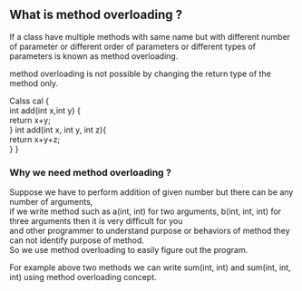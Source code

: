 ## What is method overloading ?
If a class have multiple methods with same name but with different number of parameter or different order of parameters or different types of parameters is known as method overloading.

method overloading is not possible by changing the return type of the method only.

Calss cal {  
int add(int x,int y) {  
  return x+y;  
    }
int add(int x, int y, int z){  
  return x+y+z;  
   }
}

###  Why we need method overloading ?
Suppose we have to perform addition of given number but there can be any number of arguments,   
if we write method such as a(int, int) for two arguments, b(int, int, int) for three arguments then it is very difficult for you   
and other programmer to understand purpose or behaviors of method they can not identify purpose of method.   
So we use method overloading to easily figure out the program. 

For example above two methods we can write sum(int, int) and sum(int, int, int) using method overloading concept.
